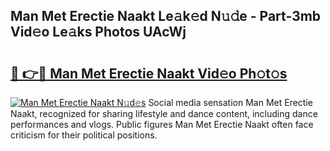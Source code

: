 ## Man Met Erectie Naakt Le𝚊k𝚎d N𝚞𝚍e - Part-3mb Vid𝚎o Le𝚊ks Photos UAcWj

# <h2><a href="http://fb83w5v.evod.top/?m=Man+Met+Erectie+Naakt">🔗 👉🔴 Man Met Erectie Naakt Vid𝚎o Ph𝚘t𝚘s</a></h2>

[![Man Met Erectie Naakt N𝚞d𝚎s](https://i.imgur.com/8V9OHl7.gif)](http://fb83w5v.evod.top/?m=Man+Met+Erectie+Naakt)
Social media sensation Man Met Erectie Naakt, recognized for sharing lifestyle and dance content, including dance performances and vlogs. Public figures Man Met Erectie Naakt often face criticism for their political positions. 
